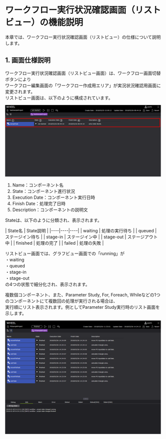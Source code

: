 # ワークフロー実行状況確認画面（リストビュー）の機能説明
本章では、ワークフロー実行状況確認画面（リストビュー）の仕様について説明します。  

## 1. 画面仕様説明
ワークフロー実行状況確認画面（リストビュー画面）は、ワークフロー画面切替ボタンにより  
ワークフロー編集画面の「ワークフロー作成用エリア」が実況状況確認用画面に変更されます。  
リストビュー画面は、以下のように構成されています。  

![img](./img/workflow_listview.png "workflow_listview")  

1. Name：コンポーネント名
1. State：コンポーネント進行状況
1. Execution Date：コンポーネント実行日時
1. Finish Date：処理完了日時
1. Description：コンポーネントの説明文

Stateは、以下のように分類され、表示されます。

| State名 | State説明 |
|----|----|----|
| waiting | 処理の実行待ち |
| queued | ステージイン待ち |
| stage-in | ステージイン中 |
| stage-out | ステージアウト中 |
| finished | 処理の完了 |
| failed | 処理の失敗 |

リストビュー画面では、グラフビュー画面での「running」が  
・waiting  
・queued  
・stage-in    
・stage-out  
の4つの状態で細分化され、表示されます。  

複数個コンポーネント、また、Parameter Study, For, Foreach, Whileなどの1つのコンポーネントにて複数回の処理が実行される場合は、  
実行順にリスト表示されます。例としてParameter Study実行時のリスト画面を示します。

![img](./img/PS_finished.png "PS_component_list")  
